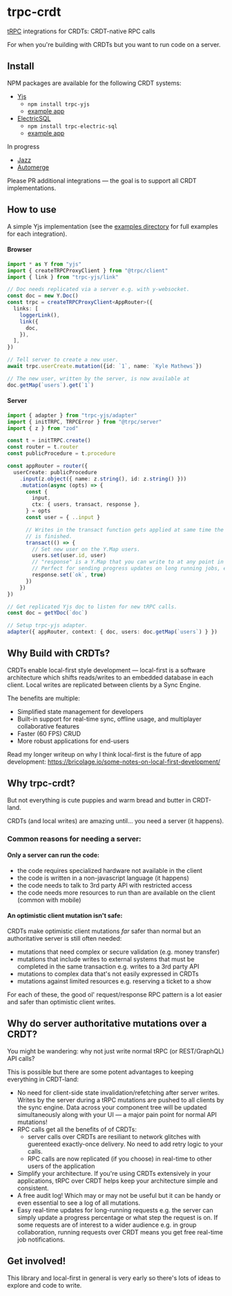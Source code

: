 # trpc-crdt

[tRPC](https://trpc.io/) integrations for CRDTs: CRDT-native RPC calls

For when you're building with CRDTs but you want to run code on a server.

## Install

NPM packages are available for the following CRDT systems:

- [Yjs](https://yjs.dev/)
  - `npm install trpc-yjs`
  - [example app](https://trpc-yjs.fly.dev/)
- [ElectricSQL](https://electric-sql.com/)
  - `npm install trpc-electric-sql`
  - [example app](https://github.com/KyleAMathews/trpc-crdt/tree/main/examples/electric-sql)

In progress
- [Jazz](https://jazz.tools/)
- [Automerge](https://automerge.org/)

Please PR additional integrations — the goal is to support all CRDT implementations.

## How to use

A simple Yjs implementation (see the [examples directory](https://github.com/KyleAMathews/trpc-crdt/tree/main/examples) for full examples for each integration).

#### Browser

```ts
import * as Y from "yjs"
import { createTRPCProxyClient } from "@trpc/client"
import { link } from "trpc-yjs/link"

// Doc needs replicated via a server e.g. with y-websocket.
const doc = new Y.Doc()
const trpc = createTRPCProxyClient<AppRouter>({
  links: [
    loggerLink(),
    link({
      doc,
    }),
  ],
})

// Tell server to create a new user.
await trpc.userCreate.mutation({id: `1`, name: `Kyle Mathews`})

// The new user, written by the server, is now available at
doc.getMap(`users`).get(`1`)
```

#### Server

```ts
import { adapter } from "trpc-yjs/adapter"
import { initTRPC, TRPCError } from "@trpc/server"
import { z } from "zod"

const t = initTRPC.create()
const router = t.router
const publicProcedure = t.procedure

const appRouter = router({
  userCreate: publicProcedure
    .input(z.object({ name: z.string(), id: z.string() }))
    .mutation(async (opts) => {
      const {
        input,
        ctx: { users, transact, response },
      } = opts
      const user = { ..input }

      // Writes in the transact function gets applied at same time the trpc call
      // is finished.
      transact(() => {
        // Set new user on the Y.Map users.
        users.set(user.id, user)
        // "response" is a Y.Map that you can write to at any point in the call.
        // Perfect for sending progress updates on long running jobs, etc.
        response.set(`ok`, true)
      })
    })
})

// Get replicated Yjs doc to listen for new tRPC calls.
const doc = getYDoc(`doc`)

// Setup trpc-yjs adapter.
adapter({ appRouter, context: { doc, users: doc.getMap(`users`) } })
```

## Why Build with CRDTs?

CRDTs enable local-first style development — local-first is a software architecture which shifts reads/writes to an embedded database in each client. Local writes are replicated between clients by a Sync Engine.

The benefits are multiple:

- Simplified state management for developers
- Built-in support for real-time sync, offline usage, and multiplayer collaborative features
- Faster (60 FPS) CRUD
- More robust applications for end-users

Read my longer writeup on why I think local-first is the future of app development: https://bricolage.io/some-notes-on-local-first-development/

## Why trpc-crdt?

But not everything is cute puppies and warm bread and butter in CRDT-land.

CRDTs (and local writes) are amazing until... you need a server (it happens).

### Common reasons for needing a server:

#### Only a server can run the code:

- the code requires specialized hardware not available in the client
- the code is written in a non-javascript language (it happens)
- the code needs to talk to 3rd party API with restricted access
- the code needs more resources to run than are available on the client (common with mobile)

#### An optimistic client mutation isn't safe:

CRDTs make optimistic client mutations _far_ safer than normal but an authoritative server is still often needed:

- mutations that need complex or secure validation (e.g. money transfer)
- mutations that include writes to external systems that must be completed in the same transaction e.g. writes to a 3rd party API
- mutations to complex data that's not easily expressed in CRDTs
- mutations against limited resources e.g. reserving a ticket to a show

For each of these, the good ol' request/response RPC pattern is a lot easier
and safer than optimistic client writes.

## Why do server authoritative mutations over a CRDT?

You might be wandering: why not just write normal tRPC (or REST/GraphQL) API calls?

This is possible but there are some potent advantages to keeping everything in CRDT-land:

- No need for client-side state invalidation/refetching after server writes. Writes by the server during a tRPC mutations are pushed to all clients by the sync engine. Data across your component tree will be updated simultaneously along with your UI — a major pain point for normal API mutations!
- RPC calls get all the benefits of of CRDTs:
  - server calls over CRDTs are resiliant to network glitches with guerenteed exactly-once delivery. No need to add retry logic to your calls.
  - RPC calls are now replicated (if you choose) in real-time to other users of the application
- Simplify your architecture. If you're using CRDTs extensively in your applications, tRPC over CRDT helps keep your architecture simple and consistent.
- A free audit log! Which may or may not be useful but it can be  handy or even essential to see a log of all mutations.
- Easy real-time updates for long-running requests e.g. the server can simply update a progress percentage or what step the request is on. If some requests are of interest to a wider audience e.g. in group collaboration, running requests over CRDT means you get free real-time job notifications.

## Get involved!
This library and local-first in general is very early so there's lots of ideas to explore and code to write.
